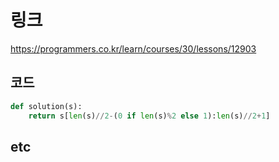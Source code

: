 # 링크
https://programmers.co.kr/learn/courses/30/lessons/12903

## 코드
```python
def solution(s):
    return s[len(s)//2-(0 if len(s)%2 else 1):len(s)//2+1]
```

## etc
